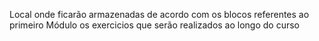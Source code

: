 Local onde ficarão armazenadas de acordo com os blocos 
referentes ao primeiro Módulo os exercicios que serão 
realizados ao longo do curso
